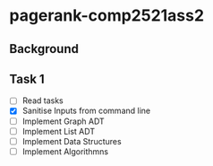 # pagerank-comp2521ass2
## Background

 

## Task 1

- [ ] Read tasks
- [x] Sanitise Inputs from command line
- [ ] Implement Graph ADT
- [ ] Implement List ADT
- [ ] Implement Data Structures
- [ ] Implement Algorithmns